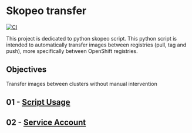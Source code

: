 # Skopeo transfer

[![CI](https://github.com/ixxeL2097/Skopeo-transfer/actions/workflows/python-package.yml/badge.svg)](https://github.com/ixxeL2097/Skopeo-transfer/actions/workflows/python-package.yml)

This project is dedicated to python skopeo script. This python script is intended to automatically transfer images between registries (pull, tag and push), more specifically between OpenShift registries.

## Objectives
Transfer images between clusters without manual intervention

## 01 - [Script Usage](documentation/01-Script-usage.md)

## 02 - [Service Account](documentation/02-service-account.md)
